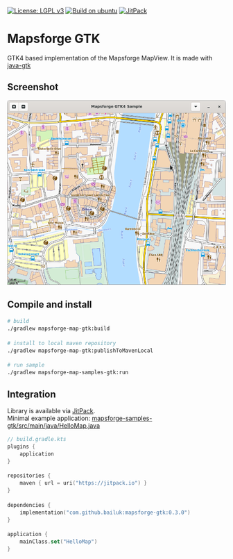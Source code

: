 [![License: LGPL v3](https://img.shields.io/badge/License-LGPL%20v3-blue.svg)](http://www.gnu.org/licenses/lgpl-3.0)
[![Build on ubuntu](https://github.com/bailuk/mapsforge-gtk/actions/workflows/build-on-ubuntu.yml/badge.svg)](https://github.com/bailuk/mapsforge-gtk/actions/workflows/build-on-ubuntu.yml)
[![JitPack](https://jitpack.io/v/bailuk/mapsforge-gtk.svg)](https://jitpack.io/#bailuk/mapsforge-gtk)

# Mapsforge GTK

GTK4 based implementation of the Mapsforge MapView. It is made with [java-gtk](https://github.com/bailuk/java-gtk)


## Screenshot

![Desktop GTK4](doc/screenshot.png)


## Compile and install

```bash
# build
./gradlew mapsforge-map-gtk:build

# install to local maven repository 
./gradlew mapsforge-map-gtk:publishToMavenLocal

# run sample
./gradlew mapsforge-map-samples-gtk:run
```


## Integration

Library is available via [JitPack](https://jitpack.io/#bailuk/mapsforge-gtk).  
Minimal example application: [mapsforge-samples-gtk/src/main/java/HelloMap.java](mapsforge-samples-gtk/src/main/java/HelloMap.java)

```kotlin
// build.gradle.kts
plugins {
    application
}

repositories {
    maven { url = uri("https://jitpack.io") }
}

dependencies {
    implementation("com.github.bailuk:mapsforge-gtk:0.3.0")
}

application {
    mainClass.set("HelloMap")
}
```
